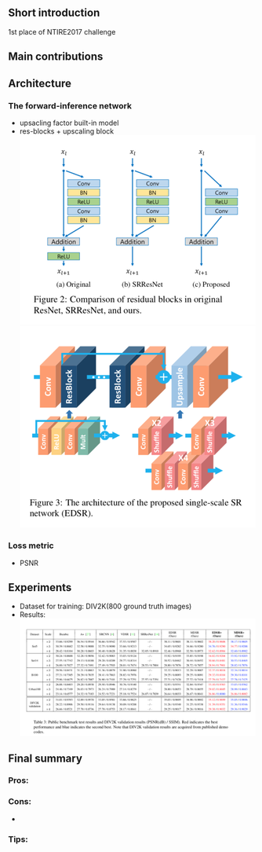 ## Short introduction
1st place of NTIRE2017 challenge

## Main contributions

## Architecture
### The forward-inference network
- upsacling factor built-in model
- res-blocks + upscaling block
![alt text](architecture-res.png)
![alt text](architecture-edsr.png)

### Loss metric
- PSNR


## Experiments
- Dataset for training: DIV2K(800 ground truth images)
- Results:
![alt text](results.png)

## Final summary
### Pros:

### Cons:
- 
### Tips:


